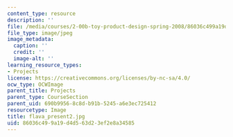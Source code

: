 ```yaml
---
content_type: resource
description: ''
file: /media/courses/2-00b-toy-product-design-spring-2008/86036c499a19d4d563d23ef2e8a34585_flava_present2.jpg
file_type: image/jpeg
image_metadata:
  caption: ''
  credit: ''
  image-alt: ''
learning_resource_types:
- Projects
license: https://creativecommons.org/licenses/by-nc-sa/4.0/
ocw_type: OCWImage
parent_title: Projects
parent_type: CourseSection
parent_uid: 690b9956-8c8d-b91b-5245-a6e3ec725412
resourcetype: Image
title: flava_present2.jpg
uid: 86036c49-9a19-d4d5-63d2-3ef2e8a34585
---
```

